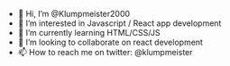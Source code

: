 - 👋 Hi, I’m @Klumpmeister2000
- 👀 I’m interested in Javascript / React app development
- 🌱 I’m currently learning HTML/CSS/JS
- 💞️ I’m looking to collaborate on react development
- 📫 How to reach me on twitter: @klumpmeister 

<!---
Klumpmeister2000/Klumpmeister2000 is a ✨ special ✨ repository because its `README.md` (this file) appears on your GitHub profile.
You can click the Preview link to take a look at your changes.
--->
